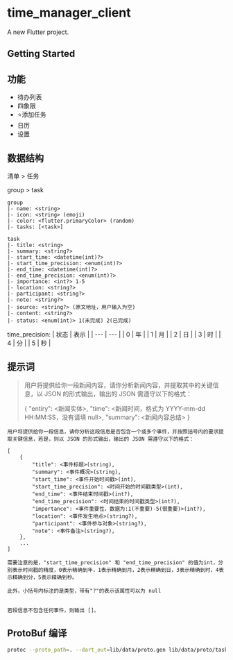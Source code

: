 # time_manager_client

A new Flutter project.

## Getting Started

## 功能

- 待办列表
- 四象限
- ⭐添加任务
- 日历
- 设置


## 数据结构

清单 > 任务

group > task

```
group
|- name: <string>
|- icon: <string> (emoji)
|- color: <flutter.primaryColor> (random)
|- tasks: [<task>]
```


```
task
|- title: <string>
|- summary: <string?>
|- start_time: <datetime(int)?>
|- start_time_precision: <enum(int)?>
|- end_time: <datetime(int)?>
|- end_time_precision: <enum(int)?>
|- importance: <int?> 1-5
|- location: <string?>
|- participant: <string?>
|- note: <string?>
|- source: <string?> (原文地址，用户输入为空)
|- content: <string?>
|- status: <enum(int)> 1(未完成) 2(已完成)
```

time_precision:
| 状态 | 表示 |
| --- | --- |
| 0 | 年 |
| 1 | 月 |
| 2 | 日 |
| 3 | 时 |
| 4 | 分 |
| 5 | 秒 |


## 提示词
	
> 用户将提供给你一段新闻内容，请你分析新闻内容，并提取其中的关键信息，以 JSON 的形式输出，输出的 JSON 需遵守以下的格式：
> 
> {
>   "entiry": <新闻实体>,
>   "time": <新闻时间，格式为 YYYY-mm-dd HH:MM:SS，没有请填 null>,
>   "summary": <新闻内容总结>
> }

```
用户将提供给你一段信息，请你分析这段信息是否包含一个或多个事件，并按照括号内的要求提取关键信息，若是，则以 JSON 的形式输出，输出的 JSON 需遵守以下的格式：

[
    {
        "title": <事件标题>(string),
        "summary": <事件概况>(string),
        "start_time": <事件开始时间戳>(int),
        "start_time_precision": <时间开始的时间戳类型>(int), 
        "end_time": <事件结束时间戳>(int?),
        "end_time_precision": <时间结束的时间戳类型>(int?),
        "importance": <事件重要性，数据为:1(不重要)-5(很重要)>(int?),
        "location": <事件发生地点>(string?),
        "participant": <事件参与对象>(string?),
        "note": <事件备注>(string?),
    },
    ...
]

需要注意的是，"start_time_precision" 和 "end_time_precision" 的值为int，分别表示时间戳的精度，0表示精确到年，1表示精确到月，2表示精确到日，3表示精确到时，4表示精确到分，5表示精确到秒。

此外，小括号内标注的是类型，带有"?"的表示该属性可以为 null


若段信息不包含任何事件，则输出 []。
``` 

## ProtoBuf 编译

``` sh
protoc --proto_path=. --dart_out=lib/data/proto.gen lib/data/proto/task.proto lib/data/proto/group.proto lib/data/proto/tw.proto
```